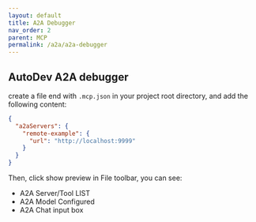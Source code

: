 ```yaml
---
layout: default
title: A2A Debugger
nav_order: 2
parent: MCP
permalink: /a2a/a2a-debugger
---
```


## AutoDev A2A debugger

create a file end with `.mcp.json` in your project root directory, and add the following content:

```json
{
  "a2aServers": {
    "remote-example": {
      "url": "http://localhost:9999"
    }
  }
}
```

Then, click show preview in File toolbar, you can see:

- A2A Server/Tool LIST
- A2A Model Configured
- A2A Chat input box
